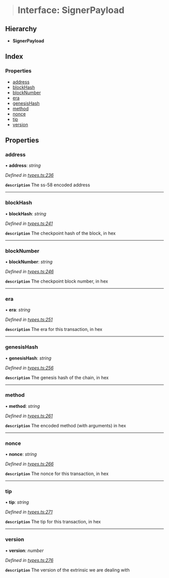 > # Interface: SignerPayload

## Hierarchy

* **SignerPayload**

## Index

### Properties

* [address](_types_.signerpayload.md#address)
* [blockHash](_types_.signerpayload.md#blockhash)
* [blockNumber](_types_.signerpayload.md#blocknumber)
* [era](_types_.signerpayload.md#era)
* [genesisHash](_types_.signerpayload.md#genesishash)
* [method](_types_.signerpayload.md#method)
* [nonce](_types_.signerpayload.md#nonce)
* [tip](_types_.signerpayload.md#tip)
* [version](_types_.signerpayload.md#version)

## Properties

###  address

• **address**: *string*

*Defined in [types.ts:236](https://github.com/polkadot-js/api/blob/98cffea/packages/api/src/types.ts#L236)*

**`description`** The ss-58 encoded address

___

###  blockHash

• **blockHash**: *string*

*Defined in [types.ts:241](https://github.com/polkadot-js/api/blob/98cffea/packages/api/src/types.ts#L241)*

**`description`** The checkpoint hash of the block, in hex

___

###  blockNumber

• **blockNumber**: *string*

*Defined in [types.ts:246](https://github.com/polkadot-js/api/blob/98cffea/packages/api/src/types.ts#L246)*

**`description`** The checkpoint block number, in hex

___

###  era

• **era**: *string*

*Defined in [types.ts:251](https://github.com/polkadot-js/api/blob/98cffea/packages/api/src/types.ts#L251)*

**`description`** The era for this transaction, in hex

___

###  genesisHash

• **genesisHash**: *string*

*Defined in [types.ts:256](https://github.com/polkadot-js/api/blob/98cffea/packages/api/src/types.ts#L256)*

**`description`** The genesis hash of the chain, in hex

___

###  method

• **method**: *string*

*Defined in [types.ts:261](https://github.com/polkadot-js/api/blob/98cffea/packages/api/src/types.ts#L261)*

**`description`** The encoded method (with arguments) in hex

___

###  nonce

• **nonce**: *string*

*Defined in [types.ts:266](https://github.com/polkadot-js/api/blob/98cffea/packages/api/src/types.ts#L266)*

**`description`** The nonce for this transaction, in hex

___

###  tip

• **tip**: *string*

*Defined in [types.ts:271](https://github.com/polkadot-js/api/blob/98cffea/packages/api/src/types.ts#L271)*

**`description`** The tip for this transaction, in hex

___

###  version

• **version**: *number*

*Defined in [types.ts:276](https://github.com/polkadot-js/api/blob/98cffea/packages/api/src/types.ts#L276)*

**`description`** The version of the extrinsic we are dealing with